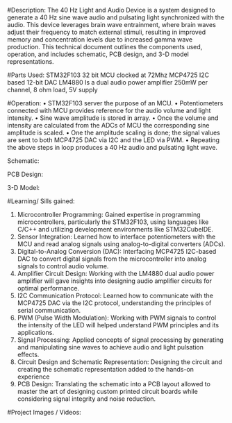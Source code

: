 #Description:
The 40 Hz Light and Audio Device is a system designed to generate a 40 Hz sine wave audio and pulsating light synchronized with the audio. This device leverages brain wave entrainment, where brain waves adjust their frequency to match external stimuli, resulting in improved memory and concentration levels due to increased gamma wave production. This technical document outlines the components used, operation, and includes schematic, PCB design, and 3-D model representations.

#Parts Used:
STM32F103	32 bit MCU clocked at 72Mhz
MCP4725	I2C based 12-bit DAC
LM4880	Is a dual audio power amplifier 250mW per channel, 8 ohm load, 5V supply

#Operation:
•	STM32F103 server the purpose of an MCU.
•	Potentiometers connected with MCU provides reference for the audio volume and light intensity.
•	Sine wave amplitude is stored in array.
•	Once the volume and intensity are calculated from the ADCs of MCU the corresponding sine amplitude is scaled.
•	One the amplitude scaling is done; the signal values are sent to both MCP4725 DAC via I2C and the LED via PWM.
•	Repeating the above steps in loop produces a 40 Hz audio and pulsating light wave.

Schematic: 
 
PCB Design:
      

3-D Model:

 

#Learning/ Sills gained:
1.	Microcontroller Programming: Gained expertise in programming microcontrollers, particularly the STM32F103, using languages like C/C++ and utilizing development environments like STM32CubeIDE.
2.	Sensor Integration: Learned how to interface potentiometers with the MCU and read analog signals using analog-to-digital converters (ADCs).
3.	Digital-to-Analog Conversion (DAC): Interfacing MCP4725 I2C-based DAC to convert digital signals from the microcontroller into analog signals to control audio volume.
4.	Amplifier Circuit Design: Working with the LM4880 dual audio power amplifier will gave insights into designing audio amplifier circuits for optimal performance.
5.	I2C Communication Protocol: Learned how to communicate with the MCP4725 DAC via the I2C protocol, understanding the principles of serial communication.
6.	PWM (Pulse Width Modulation): Working with PWM signals to control the intensity of the LED will helped understand PWM principles and its applications.
7.	Signal Processing: Applied concepts of signal processing by generating and manipulating sine waves to achieve audio and light pulsation effects.
8.	Circuit Design and Schematic Representation: Designing the circuit and creating the schematic representation added to the hands-on experience
9.	PCB Design: Translating the schematic into a PCB layout allowed to master the art of designing custom printed circuit boards while considering signal integrity and noise reduction.

#Project Images / Videos:

